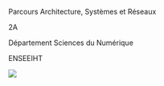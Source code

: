 Parcours Architecture, Systèmes et Réseaux

2A

Département Sciences du Numérique

ENSEEIHT

![](https://github.com/RoverCcc/AlcooliqueSuperRetard/blob/main/img/%E4%B8%8B%E8%BD%BD.png)
